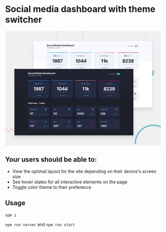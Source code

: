 # Social media dashboard with theme switcher

![Design preview for the Social media dashboard with theme switcher coding challenge](./design/desktop-preview.jpg)

## Your users should be able to:

- View the optimal layout for the site depending on their device's screen size
- See hover states for all interactive elements on the page
- Toggle color theme to their preference

## Usage

`npm i`

`npm run server` and `npm run start`
